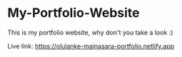 # My-Portfolio-Website
 This is my portfolio website, why don't you take a look :)
 
 Live link: https://olulanke-mainasara-portfolio.netlify.app
